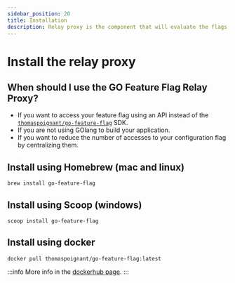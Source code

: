 ```yaml
---
sidebar_position: 20
title: Installation
description: Relay proxy is the component that will evaluate the flags, this page explain how to install it.
---
```


# Install the relay proxy

## When should I use the GO Feature Flag Relay Proxy?
- If you want to access your feature flag using an API instead of the [`thomaspoignant/go-feature-flag`](https://github.com/thomaspoignant/go-feature-flag) SDK.
- If you are not using GOlang to build your application.
- If you want to reduce the number of accesses to your configuration flag by centralizing them.
<!-- - If you are using any SDKs that connect to the Relay Proxy. -->

## Install using Homebrew (mac and linux)
```shell
brew install go-feature-flag
```

## Install using Scoop (windows)
```shell
scoop install go-feature-flag
```

## Install using docker
```shell
docker pull thomaspoignant/go-feature-flag:latest
```
:::info
More info in the [dockerhub page](https://hub.docker.com/r/thomaspoignant/go-feature-flag).
:::

